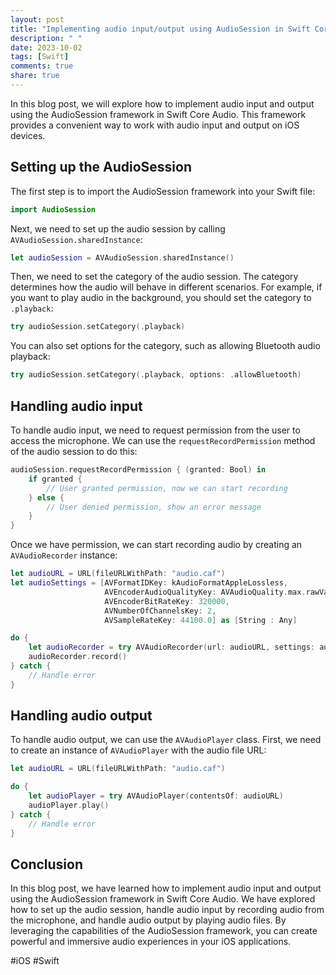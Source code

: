 ```yaml
---
layout: post
title: "Implementing audio input/output using AudioSession in Swift Core Audio"
description: " "
date: 2023-10-02
tags: [Swift]
comments: true
share: true
---
```


In this blog post, we will explore how to implement audio input and output using the AudioSession framework in Swift Core Audio. This framework provides a convenient way to work with audio input and output on iOS devices.

## Setting up the AudioSession

The first step is to import the AudioSession framework into your Swift file:

```swift
import AudioSession
```

Next, we need to set up the audio session by calling `AVAudioSession.sharedInstance`:

```swift
let audioSession = AVAudioSession.sharedInstance()
```

Then, we need to set the category of the audio session. The category determines how the audio will behave in different scenarios. For example, if you want to play audio in the background, you should set the category to `.playback`:

```swift
try audioSession.setCategory(.playback)
```

You can also set options for the category, such as allowing Bluetooth audio playback:

```swift
try audioSession.setCategory(.playback, options: .allowBluetooth)
```

## Handling audio input

To handle audio input, we need to request permission from the user to access the microphone. We can use the `requestRecordPermission` method of the audio session to do this:

```swift
audioSession.requestRecordPermission { (granted: Bool) in
    if granted {
        // User granted permission, now we can start recording
    } else {
        // User denied permission, show an error message
    }
}
```

Once we have permission, we can start recording audio by creating an `AVAudioRecorder` instance:

```swift
let audioURL = URL(fileURLWithPath: "audio.caf")
let audioSettings = [AVFormatIDKey: kAudioFormatAppleLossless,
                     AVEncoderAudioQualityKey: AVAudioQuality.max.rawValue,
                     AVEncoderBitRateKey: 320000,
                     AVNumberOfChannelsKey: 2,
                     AVSampleRateKey: 44100.0] as [String : Any]

do {
    let audioRecorder = try AVAudioRecorder(url: audioURL, settings: audioSettings)
    audioRecorder.record()
} catch {
    // Handle error
}
```

## Handling audio output

To handle audio output, we can use the `AVAudioPlayer` class. First, we need to create an instance of `AVAudioPlayer` with the audio file URL:

```swift
let audioURL = URL(fileURLWithPath: "audio.caf")

do {
    let audioPlayer = try AVAudioPlayer(contentsOf: audioURL)
    audioPlayer.play()
} catch {
    // Handle error
}
```

## Conclusion

In this blog post, we have learned how to implement audio input and output using the AudioSession framework in Swift Core Audio. We have explored how to set up the audio session, handle audio input by recording audio from the microphone, and handle audio output by playing audio files. By leveraging the capabilities of the AudioSession framework, you can create powerful and immersive audio experiences in your iOS applications.

#iOS #Swift